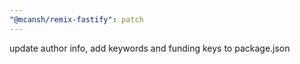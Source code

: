 ```yaml
---
"@mcansh/remix-fastify": patch
---
```


update author info, add keywords and funding keys to package.json
